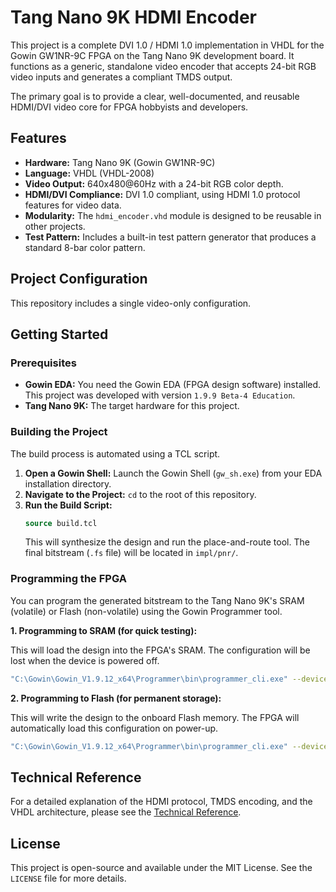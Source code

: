 # Tang Nano 9K HDMI Encoder

This project is a complete DVI 1.0 / HDMI 1.0 implementation in VHDL for the Gowin GW1NR-9C FPGA on the Tang Nano 9K development board. It functions as a generic, standalone video encoder that accepts 24-bit RGB video inputs and generates a compliant TMDS output.

The primary goal is to provide a clear, well-documented, and reusable HDMI/DVI video core for FPGA hobbyists and developers.

## Features

*   **Hardware:** Tang Nano 9K (Gowin GW1NR-9C)
*   **Language:** VHDL (VHDL-2008)
*   **Video Output:** 640x480@60Hz with a 24-bit RGB color depth.
*   **HDMI/DVI Compliance:** DVI 1.0 compliant, using HDMI 1.0 protocol features for video data.
*   **Modularity:** The `hdmi_encoder.vhd` module is designed to be reusable in other projects.
*   **Test Pattern:** Includes a built-in test pattern generator that produces a standard 8-bar color pattern.

## Project Configuration

This repository includes a single video-only configuration.

## Getting Started

### Prerequisites

*   **Gowin EDA:** You need the Gowin EDA (FPGA design software) installed. This project was developed with version `1.9.9 Beta-4 Education`.
*   **Tang Nano 9K:** The target hardware for this project.

### Building the Project

The build process is automated using a TCL script.

1.  **Open a Gowin Shell:** Launch the Gowin Shell (`gw_sh.exe`) from your EDA installation directory.
2.  **Navigate to the Project:** `cd` to the root of this repository.
3.  **Run the Build Script:**
    ```tcl
    source build.tcl
    ```
    This will synthesize the design and run the place-and-route tool. The final bitstream (`.fs` file) will be located in `impl/pnr/`.

### Programming the FPGA

You can program the generated bitstream to the Tang Nano 9K's SRAM (volatile) or Flash (non-volatile) using the Gowin Programmer tool.

**1. Programming to SRAM (for quick testing):**

This will load the design into the FPGA's SRAM. The configuration will be lost when the device is powered off.

```bash
"C:\Gowin\Gowin_V1.9.12_x64\Programmer\bin\programmer_cli.exe" --device GW1NR-9C --run 2 --fsFile "impl\pnr\TN9K_HDMI_Video.fs"
```

**2. Programming to Flash (for permanent storage):**

This will write the design to the onboard Flash memory. The FPGA will automatically load this configuration on power-up.

```bash
"C:\Gowin\Gowin_V1.9.12_x64\Programmer\bin\programmer_cli.exe" --device GW1NR-9C --run 5 --fsFile "impl\pnr\TN9K_HDMI_Video.fs"
```

## Technical Reference

For a detailed explanation of the HDMI protocol, TMDS encoding, and the VHDL architecture, please see the [Technical Reference](./docs/TECHNICAL_REFERENCE.md).

## License

This project is open-source and available under the MIT License. See the `LICENSE` file for more details.
